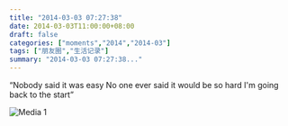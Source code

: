 ```yaml
---
title: "2014-03-03 07:27:38"
date: 2014-03-03T11:00:00+08:00
draft: false
categories: ["moments","2014","2014-03"]
tags: ["朋友圈","生活记录"]
summary: "2014-03-03 07:27:38..."
---
```


“Nobody said it was easy
No one ever said it would be so hard
I'm going back to the start”

![Media 1](/Moments/photos/2014-03-03/201403030727380.jpg)
